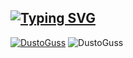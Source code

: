 [![Typing SVG](https://readme-typing-svg.demolab.com?font=Fira+Code&pause=1000&color=8000F7&random=true&width=435&lines=Hello+there!+%3AD)](https://git.io/typing-svg)
------------------
[![DustoGuss](https://github-readme-stats.vercel.app/api/top-langs/?username=DustoGuss&layout=donut&theme=catppuccin_mocha)](https://github.com/anuraghazra/github-readme-stats)
![DustoGuss](https://github-readme-stats.vercel.app/api?username=DustoGuss&show_icons=true&theme=catppuccin_mocha)


<!---
DustoGuss/DustoGuss is a ✨ special ✨ repository because its `README.md` (this file) appears on your GitHub profile.
You can click the Preview link to take a look at your changes.
--->
